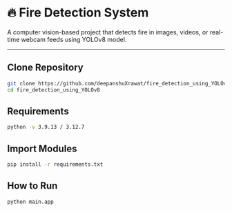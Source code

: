 # 🔥 Fire Detection System

A computer vision-based project that detects fire in images, videos, or real-time webcam feeds using YOLOv8 model.

---

## Clone Repository

```bash
git clone https://github.com/deepanshuXrawat/fire_detection_using_YOLOv8.git
cd fire_detection_using_YOLOv8
```


## Requirements

```bash
python -v 3.9.13 / 3.12.7
```


## Import Modules

```bash
pip install -r requirements.txt
```


## How to Run

```bash
python main.app
```
